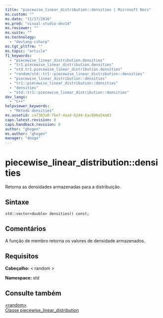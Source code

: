 ```yaml
---
title: "piecewise_linear_distribution::densities | Microsoft Docs"
ms.custom: ""
ms.date: "11/17/2016"
ms.prod: "visual-studio-dev14"
ms.reviewer: ""
ms.suite: ""
ms.technology: 
  - "devlang-csharp"
ms.tgt_pltfrm: ""
ms.topic: "article"
f1_keywords: 
  - "piecewise_linear_distribution.densities"
  - "tr1.piecewise_linear_distribution.densities"
  - "std.tr1.piecewise_linear_distribution.densities"
  - "random/std::tr1::piecewise_linear_distribution::densities"
  - "piecewise_linear_distribution::densities"
  - "tr1::piecewise_linear_distribution::densities"
  - "densities"
  - "std::tr1::piecewise_linear_distribution::densities"
dev_langs: 
  - "C++"
helpviewer_keywords: 
  - "Método densities"
ms.assetid: ca7303a8-7be7-4aad-b2d4-6ac600a54a83
caps.latest.revision: 8
caps.handback.revision: 8
author: "ghogen"
ms.author: "ghogen"
manager: "douge"
---
```

# piecewise_linear_distribution::densities
Retorna as densidades armazenadas para a distribuição.  
  
## Sintaxe  
  
```  
std::vector<double> densities() const;  
```  
  
## Comentários  
 A função de membro retorna os valores de densidade armazenados.  
  
## Requisitos  
 **Cabeçalho:** \< random \>  
  
 **Namespace:** std  
  
## Consulte também  
 [\<random\>](../Topic/%3Crandom%3E.md)   
 [Classe piecewise\_linear\_distribution](/visual-cpp/standard-library/piecewise-linear-distribution-class)